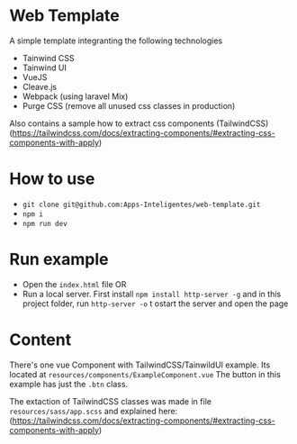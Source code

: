 # Web Template

A simple template integranting the following technologies
* Tainwind CSS
* Tainwind UI
* VueJS
* Cleave.js
* Webpack (using laravel Mix)
* Purge CSS (remove all unused css classes in production)

Also contains a sample how to extract css components (TailwindCSS) (https://tailwindcss.com/docs/extracting-components/#extracting-css-components-with-apply)


# How to use
* `git clone git@github.com:Apps-Inteligentes/web-template.git`
* `npm i`
* `npm run dev`


# Run example
* Open the `index.html` file OR
* Run a local server. First install `npm install http-server -g` and in this project folder, run `http-server -o` t ostart the server and open the page



# Content
There's one vue Component with TailwindCSS/TainwildUI example. Its located at `resources/components/ExampleComponent.vue`
The button in this example has just the `.btn` class. 

The extaction of TailwindCSS classes was made in file `resources/sass/app.scss` and explained here: (https://tailwindcss.com/docs/extracting-components/#extracting-css-components-with-apply)
